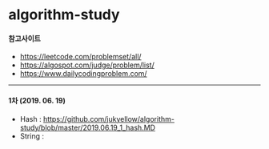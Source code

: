 # algorithm-study

#### 참고사이트  
* https://leetcode.com/problemset/all/  
* https://algospot.com/judge/problem/list/  
* https://www.dailycodingproblem.com/  

<hr />  

#### 1차 (2019. 06. 19)  
- Hash : https://github.com/jukyellow/algorithm-study/blob/master/2019.06.19_1_hash.MD
- String : 


